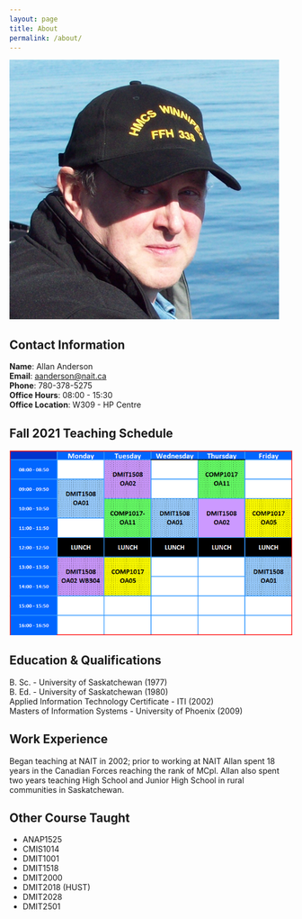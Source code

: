 ```yaml
---
layout: page
title: About
permalink: /about/
---
```


![gravatar](images/gravatar_01.png)

## Contact Information
**Name**: Allan Anderson<br>
**Email**: aanderson@nait.ca<br>
**Phone**: 780-378-5275<br>
**Office Hours**: 08:00 - 15:30<br>
**Office Location**: W309 - HP Centre

## Fall 2021 Teaching Schedule
![fall2021-schedule](images/fall2021-schedule.png)

## Education & Qualifications
B. Sc. - University of Saskatchewan (1977)<br>
B. Ed. - University of Saskatchewan (1980)<br>
Applied Information Technology Certificate - ITI (2002)<br>
Masters of Information Systems - University of Phoenix (2009)<br>

## Work Experience
Began teaching at NAIT in 2002; prior to working at NAIT Allan spent 18 years in the Canadian Forces reaching the rank of MCpl. Allan also spent two years teaching High School and Junior High School in rural communities in Saskatchewan.

## Other Course Taught
* ANAP1525
* CMIS1014
* DMIT1001
* DMIT1518
* DMIT2000
* DMIT2018 (HUST)
* DMIT2028
* DMIT2501